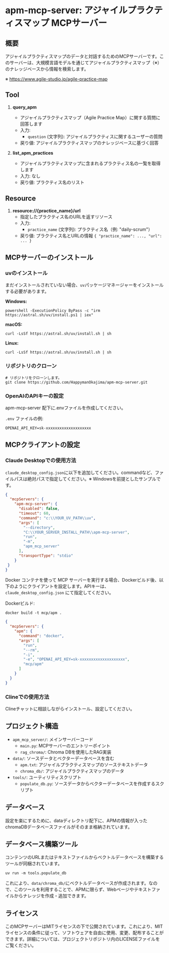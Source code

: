 # apm-mcp-server: アジャイルプラクティスマップ MCPサーバー

## 概要

アジャイルプラクティスマップのデータと対話するためのMCPサーバーです。このサーバーは、大規模言語モデルを通じてアジャイルプラクティスマップ（※）のナレッジベースから情報を検索します。

※ https://www.agile-studio.jp/agile-practice-map

## Tool

1. **query_apm**
   - アジャイルプラクティスマップ（Agile Practice Map）に関する質問に回答します
   - 入力:
     - `question` (文字列): アジャイルプラクティスに関するユーザーの質問
   - 戻り値: アジャイルプラクティスマップのナレッジベースに基づく回答

2. **list_apm_practices**
   - アジャイルプラクティスマップに含まれるプラクティス名の一覧を取得します
   - 入力: なし
   - 戻り値: プラクティス名のリスト

## Resource

1. **resource://{practice_name}/url**
   - 指定したプラクティス名のURLを返すリソース
   - 入力:
     - `practice_name` (文字列): プラクティス名（例: "daily-scrum"）
   - 戻り値: プラクティス名とURLの情報 `{ "practice_name": ..., "url": ... }`

## MCPサーバーのインストール

### uvのインストール

まだインストールされていない場合、`uv`パッケージマネージャーをインストールする必要があります。

**Windows:**
```
powershell -ExecutionPolicy ByPass -c "irm https://astral.sh/uv/install.ps1 | iex"
```

**macOS:**
```
curl -LsSf https://astral.sh/uv/install.sh | sh
```

**Linux:**
```
curl -LsSf https://astral.sh/uv/install.sh | sh
```

### リポジトリのクローン

```
# リポジトリをクローンします。
git clone https://github.com/HappymanOkajima/apm-mcp-server.git
```

### OpenAIのAPIキーの設定

apm-mcp-server 配下に.envファイルを作成してください。

`.env` ファイルの例:
```
OPENAI_API_KEY=sk-xxxxxxxxxxxxxxxxxxxx
```

## MCPクライアントの設定

### Claude Desktopでの使用方法

`claude_desktop_config.json`に以下を追加してください。commandなど、ファイルパスは絶対パスで指定してください。※ Windowsを前提としたサンプルです。

```json
{
  "mcpServers": {
    "apm-mcp-server": {
      "disabled": false,
      "timeout": 60,
      "command": "c:\\YOUR_UV_PATH\\uv",
      "args": [
        "--directory",
        "C:\\YOUR_SERVER_INSTALL_PATH\\apm-mcp-server",
        "run",
        "-m",
        "apm_mcp_server"
      ],
      "transportType": "stdio"
    }
 }
}
```

Docker コンテナを使って MCP サーバーを実行する場合、Dockerビルド後、以下のようにクライアントを設定します。APIキーは、`claude_desktop_config.json` にて指定してください。

Dockerビルド:
```
docker build -t mcp/apm .
```

```json
{
  "mcpServers": {
    "apm": {
      "command": "docker",
      "args": [
        "run",
        "--rm",
        "-i",
        "-e", "OPENAI_API_KEY=sk-xxxxxxxxxxxxxxxxxxxx",
        "mcp/apm"
      ]
    }
  }
}
```

### Clineでの使用方法

Clineチャットに相談しながらインストール、設定してください。

## プロジェクト構造

- `apm_mcp_server/`: メインサーバーコード
  - `main.py`: MCPサーバーのエントリーポイント
  - `rag_chroma/`: Chroma DBを使用したRAG実装
- `data/`: ソースデータとベクターデータベースを含む
  - `apm.txt`: アジャイルプラクティスマップのソーステキストデータ
  - `chroma_db/`: アジャイルプラクティスマップのデータ
- `tools/`: ユーティリティスクリプト
  - `populate_db.py`: ソースデータからベクターデータベースを作成するスクリプト

## データベース

設定を楽にするために、dataディレクトリ配下に、APMの情報が入ったchromaDBデータベースファイルがそのまま格納されています。

## データベース構築ツール

コンテンツのURLまたはテキストファイルからベクトルデータベースを構築するツールが同梱されています。

```
uv run -m tools.populate_db
```

これにより、`data/chroma_db/`にベクトルデータベースが作成されます。なので、このツールを利用することで、APMに限らず、Webページやテキストファイルからナレッジを作成・追加できます。


## ライセンス

このMCPサーバーはMITライセンスの下で公開されています。これにより、MITライセンスの条件に従って、ソフトウェアを自由に使用、変更、配布することができます。詳細については、プロジェクトリポジトリ内のLICENSEファイルをご覧ください。